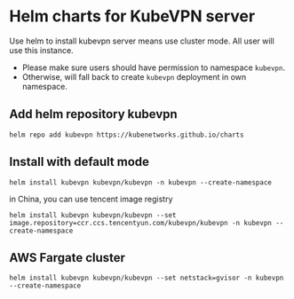 # Helm charts for KubeVPN server

Use helm to install kubevpn server means use cluster mode. All user will use this instance.

- Please make sure users should have permission to namespace `kubevpn`.
- Otherwise, will fall back to create `kubevpn` deployment in own namespace.

## Add helm repository kubevpn

```shell
helm repo add kubevpn https://kubenetworks.github.io/charts
```

## Install with default mode

```shell
helm install kubevpn kubevpn/kubevpn -n kubevpn --create-namespace
```

in China, you can use tencent image registry

```shell
helm install kubevpn kubevpn/kubevpn --set image.repository=ccr.ccs.tencentyun.com/kubevpn/kubevpn -n kubevpn --create-namespace
```

## AWS Fargate cluster

```shell
helm install kubevpn kubevpn/kubevpn --set netstack=gvisor -n kubevpn --create-namespace
```